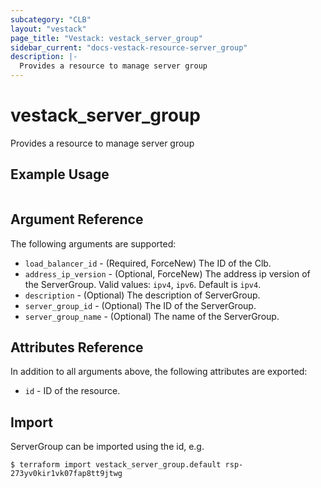 ```yaml
---
subcategory: "CLB"
layout: "vestack"
page_title: "Vestack: vestack_server_group"
sidebar_current: "docs-vestack-resource-server_group"
description: |-
  Provides a resource to manage server group
---
```

# vestack_server_group
Provides a resource to manage server group
## Example Usage
```hcl

```
## Argument Reference
The following arguments are supported:
* `load_balancer_id` - (Required, ForceNew) The ID of the Clb.
* `address_ip_version` - (Optional, ForceNew) The address ip version of the ServerGroup. Valid values: `ipv4`, `ipv6`. Default is `ipv4`.
* `description` - (Optional) The description of ServerGroup.
* `server_group_id` - (Optional) The ID of the ServerGroup.
* `server_group_name` - (Optional) The name of the ServerGroup.

## Attributes Reference
In addition to all arguments above, the following attributes are exported:
* `id` - ID of the resource.



## Import
ServerGroup can be imported using the id, e.g.
```
$ terraform import vestack_server_group.default rsp-273yv0kir1vk07fap8tt9jtwg
```

